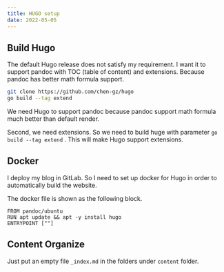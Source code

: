 ```yaml
---
title: HUGO setup
date: 2022-05-05
---
```


## Build Hugo

The default Hugo release does not satisfy my requirement. I want it to support pandoc with TOC (table of content) and extensions. Because pandoc has better math formula support.

~~~ sh
git clone https://github.com/chen-gz/hugo
go build --tag extend
~~~

We need Hugo to support pandoc because pandoc support math formula much better than default render.

Second, we need extensions. So we need to build huge with parameter `go build --tag extend` . This will make Hugo support extensions.

## Docker

I deploy my blog in GitLab. So I need to set up docker for Hugo in order to automatically build the website.

The docker file is shown as the following block.

~~~
FROM pandoc/ubuntu
RUN apt update && apt -y install hugo
ENTRYPOINT [""]
~~~

## Content Organize

Just put an empty file `_index.md` in the folders under `content` folder.



